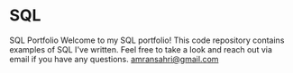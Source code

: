 # SQL
SQL Portfolio
Welcome to my SQL portfolio! This code repository contains examples of SQL I've written. Feel free to take a look and reach out via email if you have any questions.
amransahri@gmail.com
